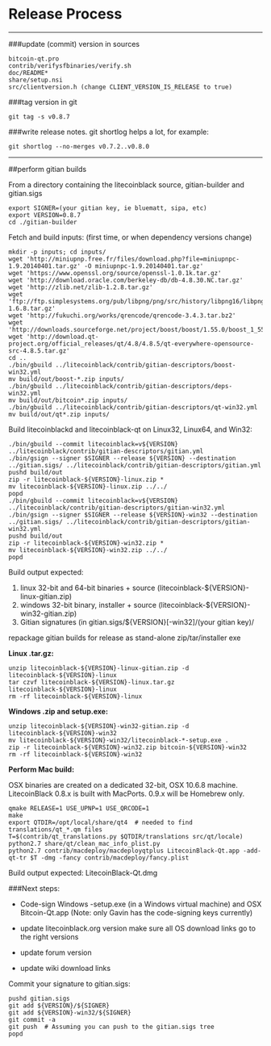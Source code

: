 Release Process
====================

* * *

###update (commit) version in sources


	bitcoin-qt.pro
	contrib/verifysfbinaries/verify.sh
	doc/README*
	share/setup.nsi
	src/clientversion.h (change CLIENT_VERSION_IS_RELEASE to true)

###tag version in git

	git tag -s v0.8.7

###write release notes. git shortlog helps a lot, for example:

	git shortlog --no-merges v0.7.2..v0.8.0

* * *

##perform gitian builds

 From a directory containing the litecoinblack source, gitian-builder and gitian.sigs
  
	export SIGNER=(your gitian key, ie bluematt, sipa, etc)
	export VERSION=0.8.7
	cd ./gitian-builder

 Fetch and build inputs: (first time, or when dependency versions change)

	mkdir -p inputs; cd inputs/
	wget 'http://miniupnp.free.fr/files/download.php?file=miniupnpc-1.9.20140401.tar.gz' -O miniupnpc-1.9.20140401.tar.gz'
	wget 'https://www.openssl.org/source/openssl-1.0.1k.tar.gz'
	wget 'http://download.oracle.com/berkeley-db/db-4.8.30.NC.tar.gz'
	wget 'http://zlib.net/zlib-1.2.8.tar.gz'
	wget 'ftp://ftp.simplesystems.org/pub/libpng/png/src/history/libpng16/libpng-1.6.8.tar.gz'
	wget 'http://fukuchi.org/works/qrencode/qrencode-3.4.3.tar.bz2'
	wget 'http://downloads.sourceforge.net/project/boost/boost/1.55.0/boost_1_55_0.tar.bz2'
	wget 'http://download.qt-project.org/official_releases/qt/4.8/4.8.5/qt-everywhere-opensource-src-4.8.5.tar.gz'
	cd ..
	./bin/gbuild ../litecoinblack/contrib/gitian-descriptors/boost-win32.yml
	mv build/out/boost-*.zip inputs/
	./bin/gbuild ../litecoinblack/contrib/gitian-descriptors/deps-win32.yml
	mv build/out/bitcoin*.zip inputs/
	./bin/gbuild ../litecoinblack/contrib/gitian-descriptors/qt-win32.yml
	mv build/out/qt*.zip inputs/

 Build litecoinblackd and litecoinblack-qt on Linux32, Linux64, and Win32:
  
	./bin/gbuild --commit litecoinblack=v${VERSION} ../litecoinblack/contrib/gitian-descriptors/gitian.yml
	./bin/gsign --signer $SIGNER --release ${VERSION} --destination ../gitian.sigs/ ../litecoinblack/contrib/gitian-descriptors/gitian.yml
	pushd build/out
	zip -r litecoinblack-${VERSION}-linux.zip *
	mv litecoinblack-${VERSION}-linux.zip ../../
	popd
	./bin/gbuild --commit litecoinblack=v${VERSION} ../litecoinblack/contrib/gitian-descriptors/gitian-win32.yml
	./bin/gsign --signer $SIGNER --release ${VERSION}-win32 --destination ../gitian.sigs/ ../litecoinblack/contrib/gitian-descriptors/gitian-win32.yml
	pushd build/out
	zip -r litecoinblack-${VERSION}-win32.zip *
	mv litecoinblack-${VERSION}-win32.zip ../../
	popd

  Build output expected:

  1. linux 32-bit and 64-bit binaries + source (litecoinblack-${VERSION}-linux-gitian.zip)
  2. windows 32-bit binary, installer + source (litecoinblack-${VERSION}-win32-gitian.zip)
  3. Gitian signatures (in gitian.sigs/${VERSION}[-win32]/(your gitian key)/

repackage gitian builds for release as stand-alone zip/tar/installer exe

**Linux .tar.gz:**

	unzip litecoinblack-${VERSION}-linux-gitian.zip -d litecoinblack-${VERSION}-linux
	tar czvf litecoinblack-${VERSION}-linux.tar.gz litecoinblack-${VERSION}-linux
	rm -rf litecoinblack-${VERSION}-linux

**Windows .zip and setup.exe:**

	unzip litecoinblack-${VERSION}-win32-gitian.zip -d litecoinblack-${VERSION}-win32
	mv litecoinblack-${VERSION}-win32/litecoinblack-*-setup.exe .
	zip -r litecoinblack-${VERSION}-win32.zip bitcoin-${VERSION}-win32
	rm -rf litecoinblack-${VERSION}-win32

**Perform Mac build:**

  OSX binaries are created on a dedicated 32-bit, OSX 10.6.8 machine.
  LitecoinBlack 0.8.x is built with MacPorts.  0.9.x will be Homebrew only.

	qmake RELEASE=1 USE_UPNP=1 USE_QRCODE=1
	make
	export QTDIR=/opt/local/share/qt4  # needed to find translations/qt_*.qm files
	T=$(contrib/qt_translations.py $QTDIR/translations src/qt/locale)
	python2.7 share/qt/clean_mac_info_plist.py
	python2.7 contrib/macdeploy/macdeployqtplus LitecoinBlack-Qt.app -add-qt-tr $T -dmg -fancy contrib/macdeploy/fancy.plist

 Build output expected: LitecoinBlack-Qt.dmg

###Next steps:

* Code-sign Windows -setup.exe (in a Windows virtual machine) and
  OSX Bitcoin-Qt.app (Note: only Gavin has the code-signing keys currently)

* update litecoinblack.org version
  make sure all OS download links go to the right versions

* update forum version

* update wiki download links

Commit your signature to gitian.sigs:

	pushd gitian.sigs
	git add ${VERSION}/${SIGNER}
	git add ${VERSION}-win32/${SIGNER}
	git commit -a
	git push  # Assuming you can push to the gitian.sigs tree
	popd

